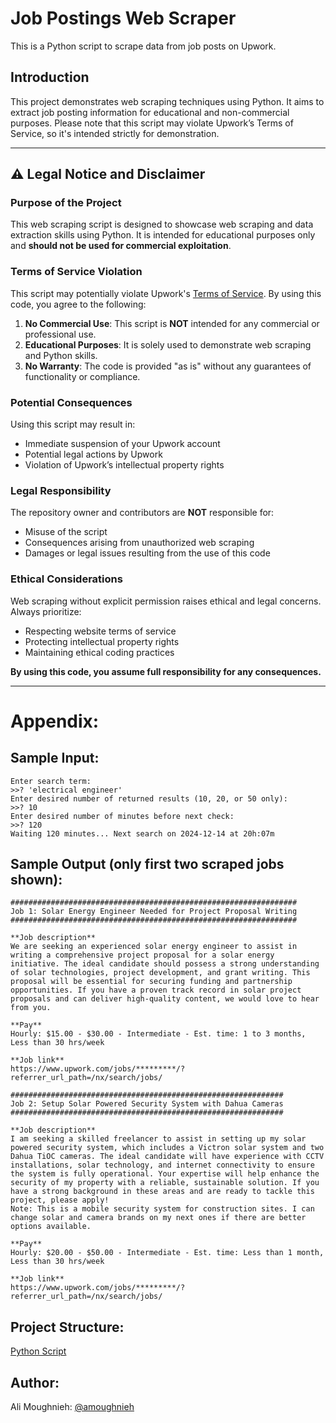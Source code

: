 # Job Postings Web Scraper

This is a Python script to scrape data from job posts on Upwork.

## Introduction

This project demonstrates web scraping techniques using Python. It aims to extract job posting information for educational and non-commercial purposes. Please note that this script may violate Upwork’s Terms of Service, so it's intended strictly for demonstration.

---

## ⚠️ Legal Notice and Disclaimer

### Purpose of the Project

This web scraping script is designed to showcase web scraping and data extraction skills using Python. It is intended for educational purposes only and **should not be used for commercial exploitation**.

### Terms of Service Violation

This script may potentially violate Upwork's [Terms of Service](https://www.upwork.com/legal#terms-of-use). By using this code, you agree to the following:

1. **No Commercial Use**: This script is **NOT** intended for any commercial or professional use.
2. **Educational Purposes**: It is solely used to demonstrate web scraping and Python skills.
3. **No Warranty**: The code is provided "as is" without any guarantees of functionality or compliance.

### Potential Consequences

Using this script may result in:
- Immediate suspension of your Upwork account
- Potential legal actions by Upwork
- Violation of Upwork’s intellectual property rights

### Legal Responsibility

The repository owner and contributors are **NOT** responsible for:
- Misuse of the script
- Consequences arising from unauthorized web scraping
- Damages or legal issues resulting from the use of this code

### Ethical Considerations

Web scraping without explicit permission raises ethical and legal concerns. Always prioritize:
- Respecting website terms of service
- Protecting intellectual property rights
- Maintaining ethical coding practices

**By using this code, you assume full responsibility for any consequences.**

---

# Appendix:
## Sample Input:
    Enter search term:
    >>? 'electrical engineer'
    Enter desired number of returned results (10, 20, or 50 only):
    >>? 10
    Enter desired number of minutes before next check:
    >>? 120
    Waiting 120 minutes... Next search on 2024-12-14 at 20h:07m
## Sample Output (only first two scraped jobs shown):
    
    ################################################################
    Job 1: Solar Energy Engineer Needed for Project Proposal Writing
    ################################################################
    
    **Job description**
    We are seeking an experienced solar energy engineer to assist in writing a comprehensive project proposal for a solar energy initiative. The ideal candidate should possess a strong understanding of solar technologies, project development, and grant writing. This proposal will be essential for securing funding and partnership opportunities. If you have a proven track record in solar project proposals and can deliver high-quality content, we would love to hear from you.
    
    **Pay**
    Hourly: $15.00 - $30.00 - Intermediate - Est. time: 1 to 3 months, Less than 30 hrs/week
    
    **Job link**
    https://www.upwork.com/jobs/*********/?referrer_url_path=/nx/search/jobs/
    
    #############################################################
    Job 2: Setup Solar Powered Security System with Dahua Cameras
    #############################################################
    
    **Job description**
    I am seeking a skilled freelancer to assist in setting up my solar powered security system, which includes a Victron solar system and two Dahua TiOC cameras. The ideal candidate will have experience with CCTV installations, solar technology, and internet connectivity to ensure the system is fully operational. Your expertise will help enhance the security of my property with a reliable, sustainable solution. If you have a strong background in these areas and are ready to tackle this project, please apply!
    Note: This is a mobile security system for construction sites. I can change solar and camera brands on my next ones if there are better options available.
    
    **Pay**
    Hourly: $20.00 - $50.00 - Intermediate - Est. time: Less than 1 month, Less than 30 hrs/week
    
    **Job link**
    https://www.upwork.com/jobs/*********/?referrer_url_path=/nx/search/jobs/

## Project Structure:

[Python Script](job_search.py)

## Author:

Ali Moughnieh: [\@amoughnieh](https://github.com/amoughnieh)
